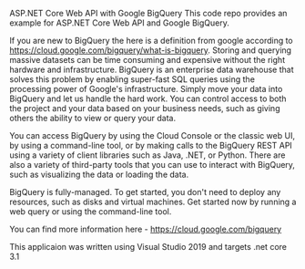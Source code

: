 ASP.NET Core Web API with Google BigQuery
This code repo provides an example for ASP.NET Core Web API and Google BigQuery.

If you are new to BigQuery the here is a definition from google according to https://cloud.google.com/bigquery/what-is-bigquery.
Storing and querying massive datasets can be time consuming and expensive without the right hardware and infrastructure. BigQuery is an enterprise data warehouse that solves this problem by enabling super-fast SQL queries using the processing power of Google's infrastructure. Simply move your data into BigQuery and let us handle the hard work. You can control access to both the project and your data based on your business needs, such as giving others the ability to view or query your data.

You can access BigQuery by using the Cloud Console or the classic web UI, by using a command-line tool, or by making calls to the BigQuery REST API using a variety of client libraries such as Java, .NET, or Python. There are also a variety of third-party tools that you can use to interact with BigQuery, such as visualizing the data or loading the data.

BigQuery is fully-managed. To get started, you don't need to deploy any resources, such as disks and virtual machines. Get started now by running a web query or using the command-line tool.


You can find more information here - https://cloud.google.com/bigquery

This applicaion was written using Visual Studio 2019 and targets .net core 3.1